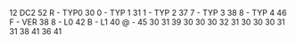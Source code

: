 12 DC2
52 R - TYP0
30 0 - TYP 1
31 1 - TYP 2
37 7 - TYP 3
38 8 - TYP 4
46 F - VER
38 8 - L0
42 B - L1
40 @ - 
45
30
31
39
30
30
30
32
31
30
30
30
31
31
38
41
36
41
